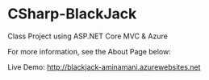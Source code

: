 # CSharp-BlackJack
Class Project using ASP.NET Core MVC & Azure

For more information, see the About Page below:

Live Demo: http://blackjack-aminamani.azurewebsites.net
